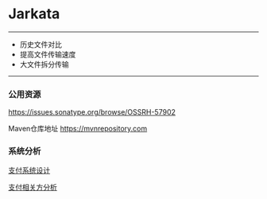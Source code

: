 # Jarkata

---

- 历史文件对比
- 提高文件传输速度
- 大文件拆分传输

---

### 公用资源

https://issues.sonatype.org/browse/OSSRH-57902

Maven仓库地址
https://mvnrepository.com

### 系统分析

[支付系统设计](/content/cap-analyzer-pay.md)

[支付相关方分析](/content/pay-rel-org.md)